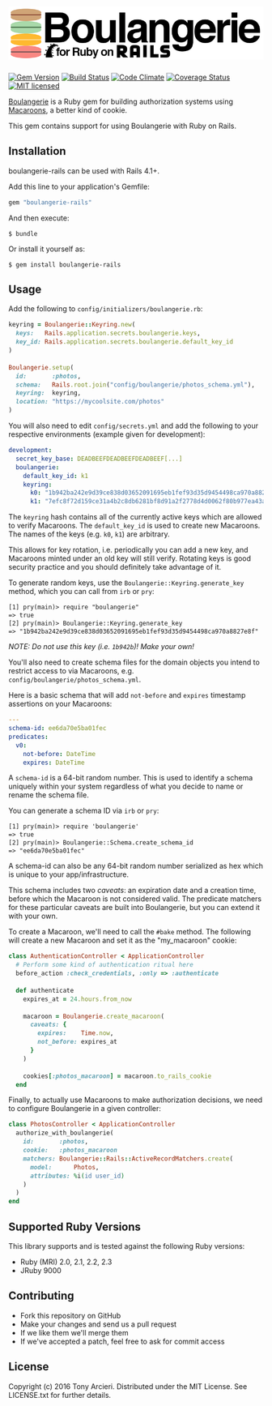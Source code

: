 ![Boulangerie](https://raw.githubusercontent.com/cryptosphere/boulangerie-rails/master/boulangerie-rails.png)
======================
[![Gem Version](https://badge.fury.io/rb/boulangerie-rails.svg)](http://rubygems.org/gems/boulangerie-rails)
[![Build Status](https://travis-ci.org/cryptosphere/boulangerie-rails.svg)](https://travis-ci.org/cryptosphere/boulangerie-rails)
[![Code Climate](https://codeclimate.com/github/cryptosphere/boulangerie-rails/badges/gpa.svg)](https://codeclimate.com/github/cryptosphere/boulangerie-rails)
[![Coverage Status](https://coveralls.io/repos/cryptosphere/boulangerie-rails/badge.svg?branch=master&service=github)](https://coveralls.io/github/cryptosphere/boulangerie-rails?branch=master)
[![MIT licensed](https://img.shields.io/badge/license-MIT-blue.svg)](https://github.com/cryptosphere/boulangerie-rails/master/LICENSE.txt)

[Boulangerie] is a Ruby gem for building authorization systems using
[Macaroons](http://macaroons.io), a better kind of cookie.

This gem contains support for using Boulangerie with Ruby on Rails.

[Boulangerie]: https://github.com/cryptosphere/boulangerie

## Installation

boulangerie-rails can be used with Rails 4.1+.

Add this line to your application's Gemfile:

```ruby
gem "boulangerie-rails"
```

And then execute:

    $ bundle

Or install it yourself as:

    $ gem install boulangerie-rails

## Usage

Add the following to `config/initializers/boulangerie.rb`:

```ruby
keyring = Boulangerie::Keyring.new(
  keys:   Rails.application.secrets.boulangerie.keys,
  key_id: Rails.application.secrets.boulangerie.default_key_id
)

Boulangerie.setup(
  id:       :photos,
  schema:   Rails.root.join("config/boulangerie/photos_schema.yml"),
  keyring:  keyring,
  location: "https://mycoolsite.com/photos"
)
```

You will also need to edit `config/secrets.yml` and add the following to
your respective environments (example given for development):

```yaml
development:
  secret_key_base: DEADBEEFDEADBEEFDEADBEEF[...]
  boulangerie:
    default_key_id: k1
    keyring:
      k0: "1b942ba242e9d39ce838d03652091695eb1fef93d35d9454498ca970a8827e8f"
      k1: "7efc8f72d159ce31a4b2c8db6281bf8d91a2f2778d4d0062f80b977ea43a8ec4"
```

The `keyring` hash contains all of the currently active keys which are allowed
to verify Macaroons. The `default_key_id` is used to create new Macaroons.
The names of the keys (e.g. `k0`, `k1`) are arbitrary.

This allows for key rotation, i.e. periodically you can add a new key, and
Macaroons minted under an old key will still verify. Rotating keys is good
security practice and you should definitely take advantage of it.

To generate random keys, use the `Boulangerie::Keyring.generate_key` method,
which you can call from `irb` or `pry`:

```
[1] pry(main)> require "boulangerie"
=> true
[2] pry(main)> Boulangerie::Keyring.generate_key
=> "1b942ba242e9d39ce838d03652091695eb1fef93d35d9454498ca970a8827e8f"
```

*NOTE: Do not use this key (i.e. `1b942b`)! Make your own!*

You'll also need to create schema files for the domain objects you intend to
restrict access to via Macaroons, e.g. `config/boulangerie/photos_schema.yml`.

Here is a basic schema that will add `not-before` and `expires` timestamp
assertions on your Macaroons:

```yaml
---
schema-id: ee6da70e5ba01fec
predicates:
  v0:
    not-before: DateTime
    expires: DateTime
```

A `schema-id` is a 64-bit random number. This is used to identify a schema
uniquely within your system regardless of what you decide to name or rename
the schema file.

You can generate a schema ID via `irb` or `pry`:

```
[1] pry(main)> require 'boulangerie'
=> true
[2] pry(main)> Boulangerie::Schema.create_schema_id
=> "ee6da70e5ba01fec"
```

A schema-id can also be any 64-bit random number serialized as hex which
is unique to your app/infrastructure.

This schema includes two *caveats*: an expiration date and a creation time,
before which the Macaroon is not considered valid.
The predicate matchers for these particular caveats are built into
Boulangerie, but you can extend it with your own.

To create a Macaroon, we'll need to call the `#bake` method. The following
will create a new Macaroon and set it as the "my_macaroon" cookie:

```ruby
class AuthenticationController < ApplicationController
  # Perform some kind of authentication ritual here
  before_action :check_credentials, :only => :authenticate

  def authenticate
    expires_at = 24.hours.from_now

    macaroon = Boulangerie.create_macaroon(
      caveats: {
        expires:    Time.now,
        not_before: expires_at
      }
    )

    cookies[:photos_macaroon] = macaroon.to_rails_cookie
  end
```

Finally, to actually use Macaroons to make authorization decisions, we need
to configure Boulangerie in a given controller:

```ruby
class PhotosController < ApplicationController
  authorize_with_boulangerie(
    id:       :photos,
    cookie:   :photos_macaroon
    matchers: Boulangerie::Rails::ActiveRecordMatchers.create(
      model:      Photos,
      attributes: %i(id user_id)
    )
  )
end
```

## Supported Ruby Versions

This library supports and is tested against the following Ruby versions:

* Ruby (MRI) 2.0, 2.1, 2.2, 2.3
* JRuby 9000

## Contributing

* Fork this repository on GitHub
* Make your changes and send us a pull request
* If we like them we'll merge them
* If we've accepted a patch, feel free to ask for commit access

## License

Copyright (c) 2016 Tony Arcieri. Distributed under the MIT License.
See LICENSE.txt for further details.
